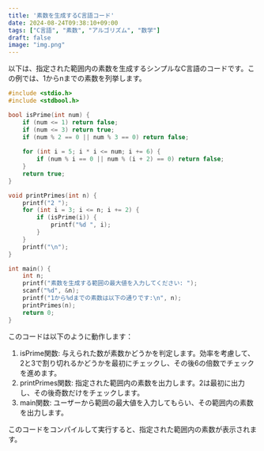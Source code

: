 ```yaml
---
title: '素数を生成するC言語コード'
date: 2024-08-24T09:38:10+09:00
tags: ["C言語", "素数", "アルゴリズム", "数学"]
draft: false
image: "img.png"
---
```


以下は、指定された範囲内の素数を生成するシンプルなC言語のコードです。この例では、1からnまでの素数を列挙します。

```cpp
#include <stdio.h>
#include <stdbool.h>

bool isPrime(int num) {
    if (num <= 1) return false;
    if (num <= 3) return true;
    if (num % 2 == 0 || num % 3 == 0) return false;
    
    for (int i = 5; i * i <= num; i += 6) {
        if (num % i == 0 || num % (i + 2) == 0) return false;
    }
    return true;
}

void printPrimes(int n) {
    printf("2 ");
    for (int i = 3; i <= n; i += 2) {
        if (isPrime(i)) {
            printf("%d ", i);
        }
    }
    printf("\n");
}

int main() {
    int n;
    printf("素数を生成する範囲の最大値を入力してください: ");
    scanf("%d", &n);
    printf("1から%dまでの素数は以下の通りです:\n", n);
    printPrimes(n);
    return 0;
}
```

このコードは以下のように動作します：

1. isPrime関数: 与えられた数が素数かどうかを判定します。効率を考慮して、2と3で割り切れるかどうかを最初にチェックし、その後6の倍数でチェックを進めます。
2. printPrimes関数: 指定された範囲内の素数を出力します。2は最初に出力し、その後奇数だけをチェックします。
3. main関数: ユーザーから範囲の最大値を入力してもらい、その範囲内の素数を出力します。

このコードをコンパイルして実行すると、指定された範囲内の素数が表示されます。